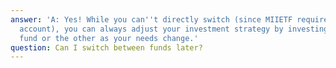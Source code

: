 ```yaml
---
answer: 'A: Yes! While you can''t directly switch (since MIIETF requires a broker
  account), you can always adjust your investment strategy by investing more in one
  fund or the other as your needs change.'
question: Can I switch between funds later?
---
```

